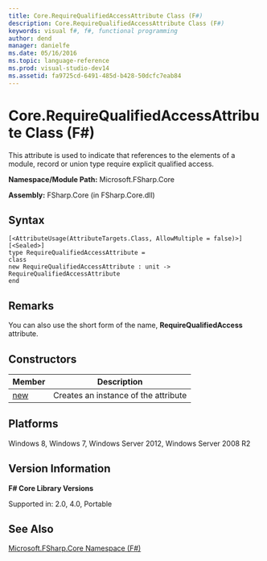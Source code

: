 ```yaml
---
title: Core.RequireQualifiedAccessAttribute Class (F#)
description: Core.RequireQualifiedAccessAttribute Class (F#)
keywords: visual f#, f#, functional programming
author: dend
manager: danielfe
ms.date: 05/16/2016
ms.topic: language-reference
ms.prod: visual-studio-dev14
ms.assetid: fa9725cd-6491-485d-b428-50dcfc7eab84 
---
```


# Core.RequireQualifiedAccessAttribute Class (F#)

This attribute is used to indicate that references to the elements of a module, record or union type require explicit qualified access.

**Namespace/Module Path:** Microsoft.FSharp.Core

**Assembly:** FSharp.Core (in FSharp.Core.dll)


## Syntax

```
[<AttributeUsage(AttributeTargets.Class, AllowMultiple = false)>]
[<Sealed>]
type RequireQualifiedAccessAttribute =
class
new RequireQualifiedAccessAttribute : unit -> RequireQualifiedAccessAttribute
end
```

## Remarks
You can also use the short form of the name, **RequireQualifiedAccess** attribute.


## Constructors


|Member|Description|
|------|-----------|
|[new](https://msdn.microsoft.com/library/f34a984b-9c25-412c-84d9-3710c5b78d8b)|Creates an instance of the attribute|

## Platforms
Windows 8, Windows 7, Windows Server 2012, Windows Server 2008 R2


## Version Information
**F# Core Library Versions**

Supported in: 2.0, 4.0, Portable




## See Also
[Microsoft.FSharp.Core Namespace &#40;F&#35;&#41;](Microsoft.FSharp.Core-Namespace-%5BFSharp%5D.md)


